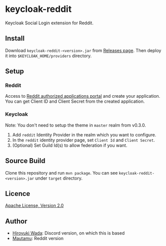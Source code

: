 # keycloak-reddit

Keycloak Social Login extension for Reddit.

## Install

Download `keycloak-reddit-<version>.jar` from [Releases page](https://github.com/collegefootballrisk/keycloak-reddit/releases).
Then deploy it into `$KEYCLOAK_HOME/providers` directory.

## Setup

### Reddit

Access to [Reddit authorized applications portal](https://www.reddit.com/prefs/apps) and create your application.
You can get Client ID and Client Secret from the created application.

### Keycloak

Note: You don't need to setup the theme in `master` realm from v0.3.0.

1. Add `reddit` Identity Provider in the realm which you want to configure.
2. In the `reddit` identity provider page, set `Client Id` and `Client Secret`.
3. (Optional) Set Guild Id(s) to allow federation if you want.

## Source Build

Clone this repository and run `mvn package`.
You can see `keycloak-reddit-<version>.jar` under `target` directory.

## Licence

[Apache License, Version 2.0](https://www.apache.org/licenses/LICENSE-2.0)

## Author

- [Hiroyuki Wada](https://github.com/wadahiro): Discord version, on which this is based
- [Mautamu](https://github.com/mautamu): Reddit version

